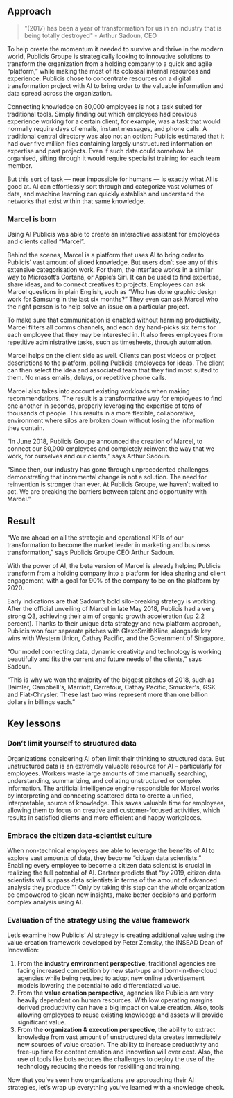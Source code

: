## Approach

> "(2017) has been a year of transformation for us in an industry that is being totally destroyed"
> \- Arthur Sadoun, CEO

To help create the momentum it needed to survive and thrive in the modern world, Publicis Groupe is strategically looking to innovative solutions to transform the organization from a holding company to a quick and agile “platform,” while making the most of its colossal internal resources and experience. Publicis chose to concentrate resources on a digital transformation project with AI to bring order to the valuable information and data spread across the organization.

Connecting knowledge on 80,000 employees is not a task suited for traditional tools. Simply finding out which employees had previous experience working for a certain client, for example, was a task that would normally require days of emails, instant messages, and phone calls. A traditional central directory was also not an option: Publicis estimated that it had over five million files containing largely unstructured information on expertise and past projects. Even if such data could somehow be organised, sifting through it would require specialist training for each team member.

But this sort of task — near impossible for humans — is exactly what AI is good at. AI can effortlessly sort through and categorize vast volumes of data, and machine learning can quickly establish and understand the networks that exist within that same knowledge.

### Marcel is born

Using AI Publicis was able to create an interactive assistant for employees and clients called “Marcel”.

Behind the scenes, Marcel is a platform that uses AI to bring order to Publicis’ vast amount of siloed knowledge. But users don’t see any of this extensive categorisation work. For them, the interface works in a similar way to Microsoft’s Cortana, or Apple’s Siri. It can be used to find expertise, share ideas, and to connect creatives to projects. Employees can ask Marcel questions in plain English, such as “Who has done graphic design work for Samsung in the last six months?” They even can ask Marcel who the right person is to help solve an issue on a particular project.

To make sure that communication is enabled without harming productivity, Marcel filters all comms channels, and each day hand-picks six items for each employee that they may be interested in. It also frees employees from repetitive administrative tasks, such as timesheets, through automation.

Marcel helps on the client side as well. Clients can post videos or project descriptions to the platform, polling Publicis employees for ideas. The client can then select the idea and associated team that they find most suited to them. No mass emails, delays, or repetitive phone calls.

Marcel also takes into account existing workloads when making recommendations. The result is a transformative way for employees to find one another in seconds, properly leveraging the expertise of tens of thousands of people. This results in a more flexible, collaborative, environment where silos are broken down without losing the information they contain.

“In June 2018, Publicis Groupe announced the creation of Marcel, to connect our 80,000 employees and completely reinvent the way that we work, for ourselves and our clients,” says Arthur Sadoun.

“Since then, our industry has gone through unprecedented challenges, demonstrating that incremental change is not a solution. The need for reinvention is stronger than ever. At Publicis Groupe, we haven’t waited to act. We are breaking the barriers between talent and opportunity with Marcel.”

## Result

“We are ahead on all the strategic and operational KPIs of our transformation to become the market leader in marketing and business transformation,” says Publicis Groupe CEO Arthur Sadoun.

With the power of AI, the beta version of Marcel is already helping Publicis transform from a holding company into a platform for idea sharing and client engagement, with a goal for 90% of the company to be on the platform by 2020.

Early indications are that Sadoun’s bold silo-breaking strategy is working. After the official unveiling of Marcel in late May 2018, Publicis had a very strong Q3, achieving their aim of organic growth acceleration (up 2.2 percent). Thanks to their unique data strategy and new platform approach, Publicis won four separate pitches with GlaxoSmithKline, alongside key wins with Western Union, Cathay Pacific, and the Government of Singapore.

“Our model connecting data, dynamic creativity and technology is working beautifully and fits the current and future needs of the clients,” says Sadoun.

“This is why we won the majority of the biggest pitches of 2018, such as Daimler, Campbell's, Marriott, Carrefour, Cathay Pacific, Smucker's, GSK and Fiat-Chrysler. These last two wins represent more than one billion dollars in billings each.”

## Key lessons

### Don’t limit yourself to structured data

Organizations considering AI often limit their thinking to structured data. But unstructured data is an extremely valuable resource for AI – particularly for employees. Workers waste large amounts of time manually searching, understanding, summarizing, and collating unstructured or complex information. The artificial intelligence engine responsible for Marcel works by interpreting and connecting scattered data to create a unified, interpretable, source of knowledge. This saves valuable time for employees, allowing them to focus on creative and customer-focused activities, which results in satisfied clients and more efficient and happy workplaces.

### Embrace the citizen data-scientist culture

When non-technical employees are able to leverage the benefits of AI to explore vast amounts of data, they become “citizen data scientists.” Enabling every employee to become a citizen data scientist is crucial in realizing the full potential of AI. Gartner predicts that “by 2019, citizen data scientists will surpass data scientists in terms of the amount of advanced analysis they produce.”1 Only by taking this step can the whole organization be empowered to glean new insights, make better decisions and perform complex analysis using AI.

### Evaluation of the strategy using the value framework

Let’s examine how Publicis’ AI strategy is creating additional value using the value creation framework developed by Peter Zemsky, the INSEAD Dean of Innovation:

1. From the **industry environment perspective**, traditional agencies are facing increased competition by new start-ups and born-in-the-cloud agencies while being required to adopt new online advertisement models lowering the potential to add differentiated value.
2. From the **value creation perspective**, agencies like Publicis are very heavily dependent on human resources. With low operating margins derived productivity can have a big impact on value creation. Also, tools allowing employees to reuse existing knowledge and assets will provide significant value.
3. From the **organization & execution perspective**, the ability to extract knowledge from vast amount of unstructured data creates immediately new sources of value creation. The ability to increase productivity and free-up time for content creation and innovation will over cost. Also, the use of tools like bots reduces the challenges to deploy the use of the technology reducing the needs for reskilling and training.

Now that you’ve seen how organizations are approaching their AI strategies, let’s wrap up everything you’ve learned with a knowledge check.